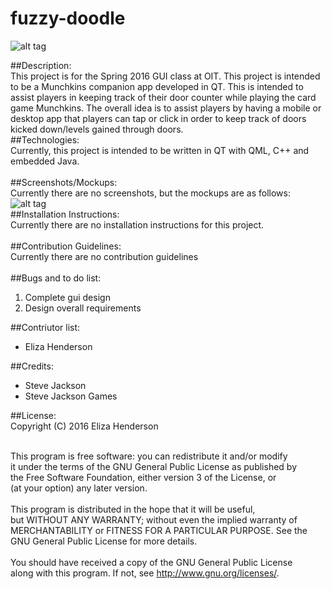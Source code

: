 # fuzzy-doodle
![alt tag](https://41.media.tumblr.com/4f375c98f39a3ed4fdd93ae78a8ff69e/tumblr_o4x2a6DA1v1qiwav0o1_540.png)

##Description:<br>
  This project is for the Spring 2016 GUI class at OIT. This project is intended to be a Munchkins companion app developed in QT. This is intended to assist players in keeping track of their door counter while playing the card game Munchkins. The overall idea is to assist players by having a mobile or desktop app that players can tap or click in order to keep track of doors kicked down/levels gained through doors. 
<br>
##Technologies:<br>
  Currently, this project is intended to be written in QT with QML, C++ and embedded Java.<br>
<br>
##Screenshots/Mockups:<br>
  Currently there are no screenshots, but the mockups are as follows:<br>
  ![alt tag](https://41.media.tumblr.com/9c15f188da13103c93b9eb7464bb333e/tumblr_o54kw5Zi551qiwav0o1_540.png)
<br>
##Installation Instructions:<br>
  Currently there are no installation instructions for this project.<br>
<br>
##Contribution Guidelines:<br>
  Currently there are no contribution guidelines<br>
<br>
##Bugs and to do list:<br>
  1. Complete gui design
  2. Design overall requirements

##Contriutor list:<br>
* Eliza Henderson <br>

##Credits: <br>
  * Steve Jackson<br>
  * Steve Jackson Games<br>

##License:<br>
Copyright (C) 2016  Eliza Henderson<br><br>

This program is free software: you can redistribute it and/or modify<br>
it under the terms of the GNU General Public License as published by<br>
the Free Software Foundation, either version 3 of the License, or<br>
(at your option) any later version.<br>
<br>
This program is distributed in the hope that it will be useful,<br>
but WITHOUT ANY WARRANTY; without even the implied warranty of<br>
MERCHANTABILITY or FITNESS FOR A PARTICULAR PURPOSE.  See the<br>
GNU General Public License for more details.<br>
<br>
You should have received a copy of the GNU General Public License<br>
along with this program.  If not, see <http://www.gnu.org/licenses/>.<br>
  
